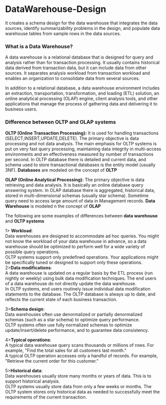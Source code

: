 # DataWarehouse-Design
It creates a schema design for the data warehouse that integrates the data sources, identify summarizability problems in the design, and populate data warehouse tables from sample rows in the data sources.

<h3>What is a Data Warehouse?</h3>
<p>A data warehouse is a relational database that is designed for query and analysis rather than for transaction processing. It usually contains historical data derived from transaction data, but it can include data from other sources. It separates analysis workload from transaction workload and enables an organization to consolidate data from several sources.<p>

<p>In addition to a relational database, a data warehouse environment includes an extraction, transportation, transformation, and loading (ETL) solution, an online analytical processing (OLAP) engine, client analysis tools, and other applications that manage the process of gathering data and delivering it to business users.</p>

<h3>Difference between OLTP and OLAP systems</h3>
<p><b>OLTP (Online Transaction Processing):</b> It is used for handling transactions (SELECT,INSERT,UPDATE,DELETE). The primary objective is data processing and not data analysis. The main emphasis for OLTP systems is put on very fast query processing, maintaining data integrity in multi-access environments and an effectiveness measured by number of transactions per second. In OLTP database there is detailed and current data, and schema used to store transactional databases is the entity model (usually 3NF). <b>Databases</b> are modeled on the concept of <b>OLTP</b> </p>
<p><b>OLAP (Online Analytical Processing):</b> The primary objective is data retrieving and data analysis. It is basically an online database query answering system. In OLAP database there is aggregated, historical data, stored in multi-dimensional schemas (usually star schema). Sometime query need to access large amount of data in Management records. <b>Data Warehouse</b> is modeled n the concept of <b>OLAP</b></p>
<p>The following are some examples of differences between <b>data warehouse</b> and <b>OLTP systems</b></p>
<p>1> <b>Workload</b>:<br>
Data warehouses are designed to accommodate ad hoc queries. You might not know the workload of your data warehouse in advance, so a data warehouse should be optimized to perform well for a wide variety of possible query operations.<br>
OLTP systems support only predefined operations. Your applications might be specifically tuned or designed to support only these operations.<br>
  2><b>Data modifications</b>:<br>
A data warehouse is updated on a regular basis by the ETL process (run nightly or weekly) using bulk data modification techniques. The end users of a data warehouse do not directly update the data warehouse.<br>
In OLTP systems, end users routinely issue individual data modification statements to the database. The OLTP database is always up to date, and reflects the current state of each business transaction.<br>

3><b>Schema design</b>:<br>
Data warehouses often use denormalized or partially denormalized schemas (such as a star schema) to optimize query performance.<br>
OLTP systems often use fully normalized schemas to optimize update/insert/delete performance, and to guarantee data consistency.<br>

4><b>Typical operations</b>:<br>
A typical data warehouse query scans thousands or millions of rows. For example, "Find the total sales for all customers last month."<br>
A typical OLTP operation accesses only a handful of records. For example, "Retrieve the current order for this customer."<br>

5><b>Historical data</b>:<br>
Data warehouses usually store many months or years of data. This is to support historical analysis.<br>
OLTP systems usually store data from only a few weeks or months. The OLTP system stores only historical data as needed to successfully meet the requirements of the current transaction.</p>
